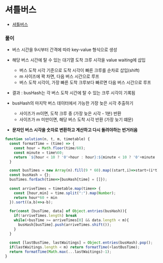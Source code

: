 # 셔틀버스
 - [셔틀버스](https://programmers.co.kr/learn/courses/30/lessons/17678)


### 풀이
  - 버스 시간을 9시부터 간격에 따라 key-value 형식으로 생성
  - 해당 버스 시간에 탈 수 있는 대기열 도착 크루 시각을 value waiting에 삽입
    - 버스 도착 시각 기준으로 도착 시각이 빠른 크루를 순차로 삽입(shift)
    - m 사이즈에 꽉 차면, 다음 버스 시간으로 루프
    - 버스 도착 시각이, 가장 빠른 도착 크루보다 빠르면 다음 버스 시간으로 루프
  - 결과 : busHash는 각 버스 도착 시간에 탈 수 있는 크루 시각이 기록됨
  
  - busHash의 마지막 버스 데이터에서 가능한 가장 늦은 시각 추출하기
    - 사이즈가 m이면, 도착 크루 중 (가장 늦은 시각 - 1분) 반환
    - 사이즈가 m 미만이면, 해당 버스 도착 시각 반환 (가장 늦기 떄문)

  - **문자인 버스 시각을 숫자로 변환하고 계산하고 다시 돌려야하는 번거러움**

  ```javascript
  function solution(n, t, m, timetable) {
    const formatTime = (time) => {
      const hour = Math.floor(time/60);
      const minute = time%60;
      return `${hour < 10 ? '0'+hour : hour}:${minute < 10 ? '0'+minute : minute}`        
    }

    const busTimes = new Array(n).fill(9 * 60).map((start,i)=>start+(i*t));
    const busHash = {};
    busTimes.forEach(time=>{busHash[time] = []});
    
    const arriveTimes = timetable.map(time=> {
      const [hour,min] = time.split(":").map(Number);
      return hour*60 + min
    }).sort((a,b)=>a-b);
    
    for(const [busTime, data] of Object.entries(busHash)){
      if(!arriveTimes.length) break
      while(+busTime >= arriveTimes[0] && data.length < m){
        busHash[busTime].push(arriveTimes.shift());
      }
    }
    
    const [lastBusTime, lastWaitings] = Object.entries(busHash).pop();
    if(lastWaitings.length < m) return formatTime(+lastBusTime);
    return formatTime(Math.max(...lastWaitings)-1);
  }
  ```